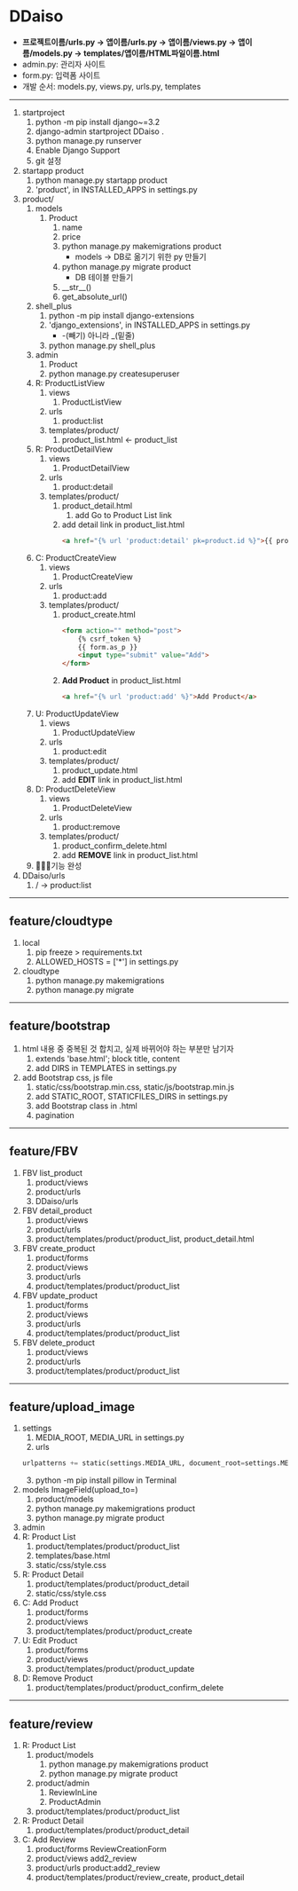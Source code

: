 # DDaiso
- **프로젝트이름/urls.py -> 앱이름/urls.py -> 앱이름/views.py -> 앱이름/models.py -> templates/앱이름/HTML파일이름.html**
- admin.py: 관리자 사이트
- form.py: 입력폼 사이트
- 개발 순서: models.py, views.py, urls.py, templates
---
1. startproject
   1. python -m pip install django~=3.2
   2. django-admin startproject DDaiso .
   3. python manage.py runserver
   4. Enable Django Support
   5. git 설정
2. startapp product
   1. python manage.py startapp product
   2. 'product', in INSTALLED_APPS in settings.py
3. product/
   1. models
      1. Product
         1. name
         2. price
         3. python manage.py makemigrations product
            - models -> DB로 옮기기 위한 py 만들기
         4. python manage.py migrate product
            - DB 테이블 만들기
         5. \_\_str\_\_()
         6. get_absolute_url()
   2. shell_plus
      1. python -m pip install django-extensions
      2. 'django_extensions', in INSTALLED_APPS in settings.py
         - -(빼기) 아니라 _(밑줄)
      3. python manage.py shell_plus
   3. admin
      1. Product
      2. python manage.py createsuperuser
   4. R: ProductListView
      1. views
         1. ProductListView
      2. urls
         1. product:list
      3. templates/product/
         1. product_list.html <- product_list
   5. R: ProductDetailView
      1. views
         1. ProductDetailView
      2. urls
         1. product:detail
      3. templates/product/
         1. product_detail.html
            1. add Go to Product List link
         2. add detail link in product_list.html
            ```html
            <a href="{% url 'product:detail' pk=product.id %}">{{ product.name }}</a>
            ```
   6. C: ProductCreateView
      1. views
         1. ProductCreateView
      2. urls
         1. product:add
      3. templates/product/
         1. product_create.html
            ```html
            <form action="" method="post">
                {% csrf_token %}
                {{ form.as_p }}
                <input type="submit" value="Add">
            </form>
            ```
         2. **Add Product** in product_list.html
            ```html
            <a href="{% url 'product:add' %}">Add Product</a>
            ```
   7. U: ProductUpdateView
      1. views
         1. ProductUpdateView
      2. urls
         1. product:edit
      3. templates/product/
         1. product_update.html
         2. add **EDIT** link in product_list.html
   8. D: ProductDeleteView
      1. views
         1. ProductDeleteView
      2. urls
         1. product:remove
      3. templates/product/
         1. product_confirm_delete.html
         2. add **REMOVE** link in product_list.html
   9. 🧨🎉✨기능 완성
4. DDaiso/urls
   1. / -> product:list
---
## feature/cloudtype
1. local
   1. pip freeze > requirements.txt
   2. ALLOWED_HOSTS = ['*'] in settings.py
2. cloudtype
   1. python manage.py makemigrations
   2. python manage.py migrate
---
## feature/bootstrap
1. html 내용 중 중복된 것 합치고, 실제 바뀌어야 하는 부분만 남기자
   1. extends 'base.html'; block title, content
   2. add DIRS in TEMPLATES in settings.py
2. add Bootstrap css, js file
   1. static/css/bootstrap.min.css, static/js/bootstrap.min.js
   2. add STATIC_ROOT, STATICFILES_DIRS in settings.py
   3. add Bootstrap class in .html
   4. pagination
---
## feature/FBV
1. FBV list_product
   1. product/views
   2. product/urls
   3. DDaiso/urls
2. FBV detail_product
   1. product/views
   2. product/urls
   3. product/templates/product/product_list, product_detail.html
3. FBV create_product
   1. product/forms
   2. product/views
   3. product/urls
   4. product/templates/product/product_list
4. FBV update_product
   1. product/forms 
   2. product/views
   3. product/urls
   4. product/templates/product/product_list
5. FBV delete_product
   1. product/views
   2. product/urls
   3. product/templates/product/product_list
---
## feature/upload_image
1. settings
   1. MEDIA_ROOT, MEDIA_URL    in settings.py
   2. urls
   ```python
   urlpatterns += static(settings.MEDIA_URL, document_root=settings.MEDIA_ROOT)
   ```
   3. python -m pip install pillow    in Terminal
2. models ImageField(upload_to=)
   1. product/models
   2. python manage.py makemigrations product
   3. python manage.py migrate product
3. admin
4. R: Product List 
   1. product/templates/product/product_list
   2. templates/base.html
   3. static/css/style.css
5. R: Product Detail
   1. product/templates/product/product_detail
   2. static/css/style.css
6. C: Add Product
   1. product/forms
   2. product/views
   3. product/templates/product/product_create
7. U: Edit Product
   1. product/forms
   2. product/views
   3. product/templates/product/product_update
8. D: Remove Product
   1. product/templates/product/product_confirm_delete
---
## feature/review
1. R: Product List
   1. product/models
      1. python manage.py makemigrations product
      2. python manage.py migrate product
   2. product/admin
      1. ReviewInLine
      2. ProductAdmin
   3. product/templates/product/product_list
2. R: Product Detail
   1. product/templates/product/product_detail
3. C: Add Review
   1. product/forms ReviewCreationForm
   2. product/views add2_review
   3. product/urls product:add2_review
   4. product/templates/product/review_create, product_detail